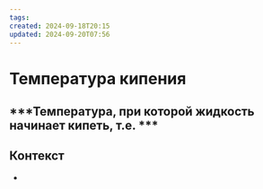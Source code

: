 ```yaml
---
tags: 
created: 2024-09-18T20:15
updated: 2024-09-20T07:56
---
```

# Температура кипения

## ***Температура, при которой жидкость начинает кипеть, т.е. ***

## Контекст
- 

